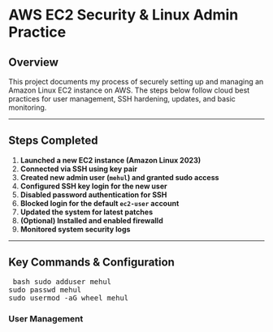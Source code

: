 # AWS EC2 Security & Linux Admin Practice

## Overview

This project documents my process of securely setting up and managing an Amazon Linux EC2 instance on AWS. The steps below follow cloud best practices for user management, SSH hardening, updates, and basic monitoring.

---

## Steps Completed

1. **Launched a new EC2 instance (Amazon Linux 2023)**
2. **Connected via SSH using key pair**
3. **Created new admin user (`mehul`) and granted sudo access**
4. **Configured SSH key login for the new user**
5. **Disabled password authentication for SSH**
6. **Blocked login for the default `ec2-user` account**
7. **Updated the system for latest patches**
8. **(Optional) Installed and enabled firewalld**
9. **Monitored system security logs**

---

## Key Commands & Configuration

<pre> bash sudo adduser mehul 
sudo passwd mehul 
sudo usermod -aG wheel mehul</pre>

### User Management

